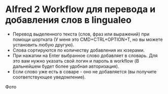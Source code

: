 # Alfred 2 Workflow для перевода и добавления слов в lingualeo

- Перевод выделенного текста (слов, фраз или выражений) при помощи шортката (У меня это CMD+CTRL+OPTION+T, но вы можете установить любую другую).
- Слова сортируются по количеству добавления их юзерами.
- При нажатии на Enter выбранное слово добавляет в словарь. Для это вам нужно указать свой логин и пароль в workflow (В дальнейшем будет более удобная авторизация).
- Если слово уже есть в соваре - оно не добавляется (вы получите соответствующее уведомление).

Фото
